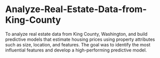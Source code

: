 # Analyze-Real-Estate-Data-from-King-County
To analyze real estate data from King County, Washington, and build predictive models that estimate housing prices using property attributes such as size, location, and features. The goal was to identify the most influential features and develop a high-performing predictive model.
